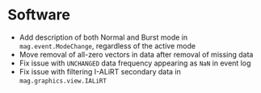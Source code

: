 # Software

- Add description of both Normal and Burst mode in `mag.event.ModeChange`, regardless of the active mode
- Move removal of all-zero vectors in data after removal of missing data
- Fix issue with `UNCHANGED` data frequency appearing as `NaN` in event log
- Fix issue with filtering I-ALiRT secondary data in `mag.graphics.view.IALiRT`
